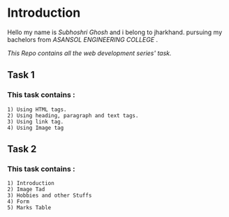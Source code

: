 # Introduction

Hello
my name is *Subhoshri Ghosh* and i belong to jharkhand.
pursuing my bachelors from *ASANSOL ENGINEERING COLLEGE* .  

*This Repo contains all the web development series' task.*  

## Task 1  

### This task contains :  
 
	1) Using HTML tags.
	2) Using heading, paragraph and text tags.
	3) Using link tag.
	4) Using Image tag
## Task 2

### This task contains :

	1) Introduction
	2) Image Tad
	3) Hobbies and other Stuffs
	4) Form
	5) Marks Table
